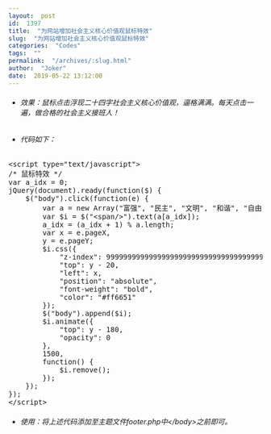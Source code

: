 ```yaml
---
layout:  post
id:  1397
title:  "为网站增加社会主义核心价值观鼠标特效"
slug:  "为网站增加社会主义核心价值观鼠标特效"
categories:  "Codes"
tags:  ""
permalink:  "/archives/:slug.html"
author:  "Joker"
date:  2019-05-22 13:12:00
---
```




<ul>
 	<li>
<h6>效果：鼠标点击浮现二十四字社会主义核心价值观，逼格满满。每天点击一遍，做合格的社会主义接班人！</h6>
</li>
 	<li>
<h6>代码如下：</h6>
</li>
</ul>
<pre class="prettyprint">&lt;script type="text/javascript"&gt; 
/* 鼠标特效 */
var a_idx = 0; 
jQuery(document).ready(function($) { 
    $("body").click(function(e) { 
        var a = new Array("富强", "民主", "文明", "和谐", "自由", "平等", "公正" ,"法治", "爱国", "敬业", "诚信", "友善"); 
        var $i = $("&lt;span/&gt;").text(a[a_idx]); 
        a_idx = (a_idx + 1) % a.length; 
        var x = e.pageX, 
        y = e.pageY; 
        $i.css({ 
            "z-index": 999999999999999999999999999999999999999999999999999999999999999999999, 
            "top": y - 20, 
            "left": x, 
            "position": "absolute", 
            "font-weight": "bold", 
            "color": "#ff6651" 
        }); 
        $("body").append($i); 
        $i.animate({ 
            "top": y - 180, 
            "opacity": 0 
        }, 
        1500, 
        function() { 
            $i.remove(); 
        }); 
    }); 
}); 
&lt;/script&gt;</pre>
<ul>
 	<li>
<h6>使用：将上述代码添加至主题文件footer.php中&lt;/body&gt;之前即可。</h6>
</li>
</ul>